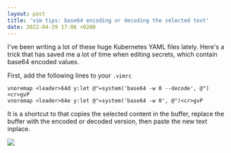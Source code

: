 ```yaml
---
layout: post
title: 'vim tips: base64 encoding or decoding the selected text'
date: 2022-04-29 17:06 +0200
---
```


I've been writing a lot of these huge Kubernetes YAML files lately. Here's a
trick that has saved me a lot of time when editing secrets, which contain
base64 encoded values.

First, add the following lines to your `.vimrc`

```vim
vnoremap <leader>64d y:let @"=system('base64 -w 0 --decode', @")<cr>gvP
vnoremap <leader>64e y:let @"=system('base64 -w 0', @")<cr>gvP
```

It is a shortcut to that copies the selected content in the buffer, replace the
buffer with the encoded or decoded version, then paste the new text inplace.

![](../../assets/img/2022-04-29-vim-tips-base64-encoding-or-decoding-the-selected-text.svg)


